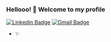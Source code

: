 ### Hellooo! 👋 Welcome to my profile

[![Linkedin Badge](https://img.shields.io/badge/-LinkedIn-blue?style=flat-square&logo=Linkedin&logoColor=white&link=https://www.linkedin.com/in/lucas-alencar-03410310a/)](https://www.linkedin.com/in/lucas-alencar-03410310a/)
[![Gmail Badge](https://img.shields.io/badge/-Gmail-c14438?style=flat-square&logo=Gmail&logoColor=white&link=mailto:lucasbalencar05@gmail.com)](mailto:lucasbalencar05@gmail.com)
<!--[![appveyor Badge](https://img.shields.io/badge/-Portfolio-227171?style=flat-square&logo=appveyor&logoColor=white&link=https://lucasalencar.netlify.app)](https://lucasalencar.netlify.app)-->

- ✨
<!--
**lucasalencar05/lucasalencar05** is a ✨ _special_ ✨ repository because its `README.md` (this file) appears on your GitHub profile.

Here are some ideas to get you started:

- 🔭 I’m currently working on ...
- 🌱 I’m currently learning ...
- 👯 I’m looking to collaborate on ...
- 🤔 I’m looking for help with ...
- 💬 Ask me about ...
- 📫 How to reach me: ...
- 😄 Pronouns: ...
- ⚡ Fun fact: ...
-->
